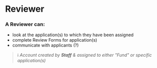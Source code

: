 # Reviewer

### A **Reviewer** can:

* look at the application(s) to which they have been assigned
* complete Review Forms for application(s)
* communicate with applicants (?)

> ℹ️ _Account created by **Staff** & assigned to either "Fund" or specific application(s)_
